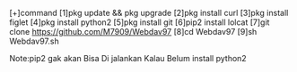 [+]command
[1]pkg update && pkg upgrade
[2]pkg install curl
[3]pkg install figlet
[4]pkg install python2
[5]pkg install git
[6]pip2 install lolcat
[7]git clone https://github.com/M7909/Webdav97
[8]cd Webdav97
[9]sh Webdav97.sh

Note:pip2 gak akan Bisa Di jalankan Kalau Belum install python2
